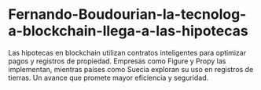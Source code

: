 # Fernando-Boudourian-la-tecnolog-a-blockchain-llega-a-las-hipotecas
Las hipotecas en blockchain utilizan contratos inteligentes para optimizar pagos y registros de propiedad. Empresas como Figure y Propy las implementan, mientras países como Suecia exploran su uso en registros de tierras. Un avance que promete mayor eficiencia y seguridad.
